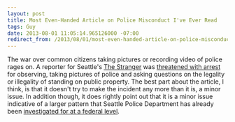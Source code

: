 ```yaml
---
layout: post
title: Most Even-Handed Article on Police Misconduct I've Ever Read
tags: Guy
date: 2013-08-01 11:05:14.965126000 -07:00
redirect_from: /2013/08/01/most-even-handed-article-on-police-misconduct-i've-ever-read.html
---
```


The war over common citizens taking pictures or recording video of police rages on. A reporter for Seattle's [The Stranger][stranger] was [threatened with arrest][misconduct] for observing, taking pictures of police and asking questions on the legality or illegality of standing on public property. The best part about the article, I think, is that it doesn't try to make the incident any more than it is, a minor issue. In addition though, it does rightly point out that it is a minor issue indicative of a larger pattern that Seattle Police Department has already been [investigated for at a federal level][investigation].

[investigation]: http://www.justice.gov/crt/about/spl/documents/spd_findletter_12-16-11.pdf
[misconduct]: http://slog.thestranger.com/slog/archives/2013/07/31/police-threatened-to-arrest-me-for-taking-their-photo-last-night
[stranger]: http://www.thestranger.com
